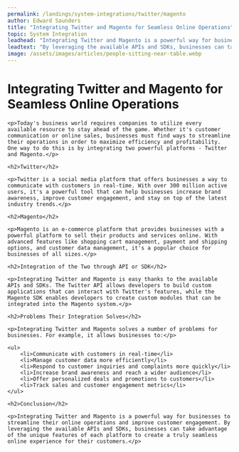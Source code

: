 ```yaml
---
permalink: /landings/system-integrations/twitter/magento
author: Edward Saunders
title: "Integrating Twitter and Magento for Seamless Online Operations"
topic: System Integration
leadhead: "Integrating Twitter and Magento is a powerful way for businesses to streamline their online operations and improve customer engagement"
leadtext: "By leveraging the available APIs and SDKs, businesses can take advantage of the unique features of each platform to create a truly seamless online experience for their customers."
image: /assets/images/articles/people-sitting-near-table.webp
---
```

<div class="arttext">	<h1>Integrating Twitter and Magento for Seamless Online Operations</h1>

	<p>Today's business world requires companies to utilize every available resource to stay ahead of the game. Whether it's customer communication or online sales, businesses must find ways to streamline their operations in order to maximize efficiency and profitability. One way to do this is by integrating two powerful platforms - Twitter and Magento.</p>

	<h2>Twitter</h2>
	
	<p>Twitter is a social media platform that offers businesses a way to communicate with customers in real-time. With over 300 million active users, it's a powerful tool that can help businesses increase brand awareness, improve customer engagement, and stay on top of the latest industry trends.</p>

	<h2>Magento</h2>
	
	<p>Magento is an e-commerce platform that provides businesses with a powerful platform to sell their products and services online. With advanced features like shopping cart management, payment and shipping options, and customer data management, it's a popular choice for businesses of all sizes.</p>

	<h2>Integration of the Two through API or SDK</h2>
	
	<p>Integrating Twitter and Magento is easy thanks to the available APIs and SDKs. The Twitter API allows developers to build custom applications that can interact with Twitter's features, while the Magento SDK enables developers to create custom modules that can be integrated into the Magento system.</p>

	<h2>Problems Their Integration Solves</h2>
	
	<p>Integrating Twitter and Magento solves a number of problems for businesses. For example, it allows businesses to:</p>

	<ul>
		<li>Communicate with customers in real-time</li>
		<li>Manage customer data more efficiently</li>
		<li>Respond to customer inquiries and complaints more quickly</li>
		<li>Increase brand awareness and reach a wider audience</li>
		<li>Offer personalized deals and promotions to customers</li>
		<li>Track sales and customer engagement metrics</li>
	</ul>

	<h2>Conclusion</h2>

	<p>Integrating Twitter and Magento is a powerful way for businesses to streamline their online operations and improve customer engagement. By leveraging the available APIs and SDKs, businesses can take advantage of the unique features of each platform to create a truly seamless online experience for their customers.</p>

</div>